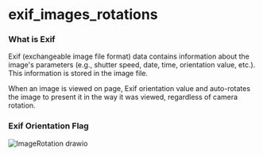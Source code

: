 # exif_images_rotations

### What is Exif

Exif (exchangeable image file format) data contains information about the image's parameters (e.g., shutter speed, date, time, orientation value, etc.). This information is stored in the image file.

When an image is viewed on page, Exif orientation value and auto-rotates the image to present it in the way it was viewed, regardless of camera rotation.

### Exif Orientation Flag

![ImageRotation drawio](https://user-images.githubusercontent.com/16146189/190892979-9ac29ed2-bc67-4389-bea8-33743028164e.png)
